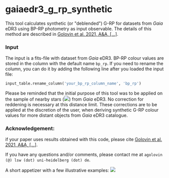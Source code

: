 # gaiaedr3_g_rp_synthetic
This tool calculates synthetic (or "deblended") G-RP for datasets from *Gaia* eDR3 using BP-RP photometry as input observable.
The details of this method are described in [Golovin et al. 2021, A&A, [...]]().

### Input
The input is a fits-file with dataset from *Gaia* eDR3. BP-RP colour values are stored in the column with the default name `bp_rp`. If you need to rename the column, you can do it by adding the following line after you loaded the input file:
```python
input_table.rename_column('your_bp_rp_column_name', 'bp_rp')
```


Please be reminded that the initial purpose of this tool was to be applied on the sample of nearby stars  (<img src="https://render.githubusercontent.com/render/math?math=d\leq25\ \mathrm{pc}">) from *Gaia* eDR3. No correction for reddening is necessary at this distance limit.
These corrections are to be applied at the discretion of the user, when deriving synthetic G-RP colour values for more distant objects from *Gaia* eDR3 catalogue.



### Acknowledgement:

if your paper uses results obtained with this code, please cite [Golovin et al. 2021, A&A, [...]]().

If you have any questions and/or comments, please contact me at `agolovin (@) lsw (dot) uni-heidelberg (dot) de`.

A short appetizer with a few illustrative examples:
![](20mas_blended_HRD_o_c_colourcoded.png)
